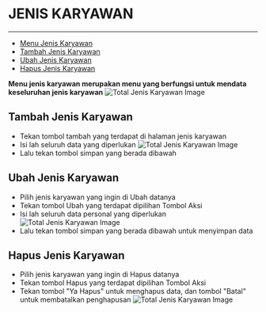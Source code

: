 # JENIS KARYAWAN

---

- [Menu Jenis Karyawan](#menu-jenis-karyawan)
- [Tambah Jenis Karyawan](#tambah-jenis-karyawan)
- [Ubah Jenis Karyawan](#ubah-jenis-karyawan)
- [Hapus Jenis Karyawan](#hapus-jenis-karyawan)

<a name="menu-jenis-karyawan"></a>

**Menu jenis karyawan merupakan menu yang berfungsi untuk mendata keseluruhan jenis karyawan**
![Total Jenis Karyawan Image](/dokumentasi/utama/jenis-karyawan/1.png)

<a name="tambah-jenis-karyawan"></a>

## Tambah Jenis Karyawan

- Tekan tombol tambah yang terdapat di halaman jenis karyawan
- Isi lah seluruh data yang diperlukan
![Total Jenis Karyawan Image](/dokumentasi/utama/jenis-karyawan/2.png)
- Lalu tekan tombol simpan yang berada dibawah

<a name="ubah-jenis-karyawan"></a>

## Ubah Jenis Karyawan

- Pilih jenis karyawan yang ingin di Ubah datanya
- Tekan tombol Ubah yang terdapat dipilihan Tombol Aksi
- Isi lah seluruh data personal yang diperlukan
![Total Jenis Karyawan Image](/dokumentasi/utama/jenis-karyawan/3.png)
- Lalu tekan tombol simpan yang berada dibawah untuk menyimpan data

<a name="hapus-jenis-karyawan"></a>

## Hapus Jenis Karyawan

- Pilih jenis karyawan yang ingin di Hapus datanya
- Tekan tombol Hapus yang terdapat dipilihan Tombol Aksi
- Tekan tombol "Ya Hapus" untuk menghapus data, dan tombol "Batal" untuk membatalkan penghapusan
![Total Jenis Karyawan Image](/dokumentasi/utama/jenis-karyawan/4.png)

